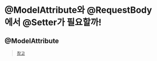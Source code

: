 # @ModelAttribute와 @RequestBody에서 @Setter가 필요할까!

## @ModelAttribute



























































> [참고](https://minchul-son.tistory.com/546)
